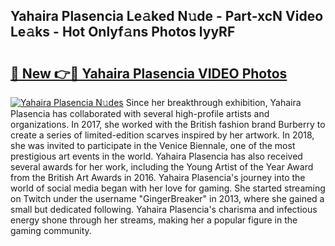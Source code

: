 ## Yahaira Plasencia Le𝚊ked N𝚞de - Part-xcN Video Le𝚊ks - Hot Onlyf𝚊ns Photos lyyRF

# <h2><a href="http://ab86899.deff.icu/?id=Yahaira+Plasencia">🔗 New 👉🔴 Yahaira Plasencia VIDEO Photos</a></h2>

[![Yahaira Plasencia N𝚞des](https://i.imgur.com/rIISA9y.gif)](http://ab86899.deff.icu/?id=Yahaira+Plasencia)
Since her breakthrough exhibition, Yahaira Plasencia has collaborated with several high-profile artists and organizations. In 2017, she worked with the British fashion brand Burberry to create a series of limited-edition scarves inspired by her artwork. In 2018, she was invited to participate in the Venice Biennale, one of the most prestigious art events in the world. Yahaira Plasencia has also received several awards for her work, including the Young Artist of the Year Award from the British Art Awards in 2016. Yahaira Plasencia's journey into the world of social media began with her love for gaming. She started streaming on Twitch under the username "GingerBreaker" in 2013, where she gained a small but dedicated following. Yahaira Plasencia's charisma and infectious energy shone through her streams, making her a popular figure in the gaming community.

